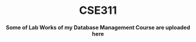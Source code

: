<h1 align="center">CSE311</h1>
<h4 align="center">Some of Lab Works of my <strong>Database Management Course</strong> are uploaded here<h4>
